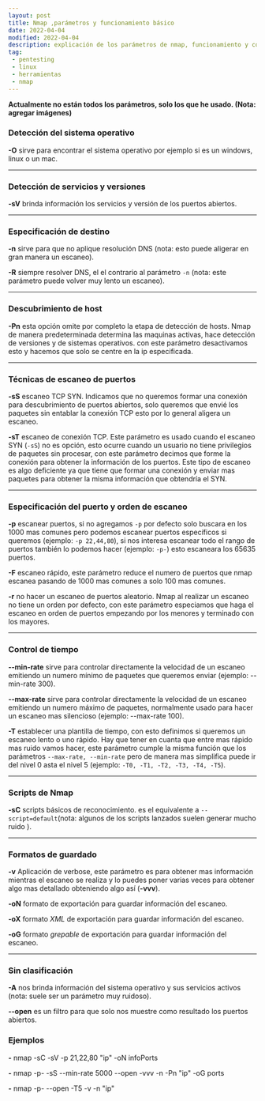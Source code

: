 ```yaml
---
layout: post
title: Nmap ,parámetros y funcionamiento básico
date: 2022-04-04
modified: 2022-04-04
description: explicación de los parámetros de nmap, funcionamiento y combinaciones con otros parámetros. 
tag:
 - pentesting
 - linux
 - herramientas
 - nmap
---
```

 
 **Actualmente no están todos los parámetros, solo los que he usado. (Nota: agregar imágenes)**

### Detección del sistema operativo

**-O** sirve para encontrar el sistema operativo por ejemplo si es un windows, linux o un mac.

***
### Detección de servicios y versiones

**-sV** brinda información los servicios y versión de los puertos abiertos.

***
### Especificación de destino

**-n** sirve para que no aplique resolución DNS (nota: esto puede aligerar en gran manera un escaneo).

**-R** siempre resolver DNS, el el contrario al parámetro `-n` (nota: este parámetro puede volver muy lento un escaneo).

***
### Descubrimiento de host 

**-Pn**  esta opción omite por completo la etapa de detección de hosts. Nmap de manera predeterminada determina las maquinas activas, hace detección de versiones y de sistemas operativos. con este parámetro desactivamos esto y hacemos que solo se centre en la ip especificada. 

***

### Técnicas de escaneo de puertos

**-sS**  escaneo TCP SYN. Indicamos que no queremos formar una conexión para descubrimiento de puertos abiertos, solo queremos que envié los paquetes sin entablar la conexión TCP esto por lo general aligera un escaneo. 

**-sT** escaneo de conexión TCP. Este parámetro es usado cuando el escaneo SYN (`-sS`) no es opción, esto ocurre cuando un usuario no tiene privilegios de paquetes sin procesar, con este parámetro decimos que forme la conexión para obtener la información de los puertos. Este tipo de escaneo es algo deficiente ya que tiene que formar una conexión y enviar mas paquetes para obtener la misma información que obtendría el SYN.

***

### Especificación del puerto y orden de escaneo

**-p** escanear puertos, si no agregamos `-p` por defecto solo buscara en los 1000 mas comunes pero podemos escanear puertos específicos si queremos (ejemplo: `-p 22,44,80`), si nos interesa escanear todo el rango de puertos también lo podemos hacer  (ejemplo: `-p-`) esto escaneara los 65635 puertos.

**-F** escaneo rápido, este parámetro reduce el numero de puertos que nmap escanea pasando de 1000 mas comunes a solo 100 mas comunes. 

**-r** no hacer un escaneo de puertos aleatorio. Nmap al realizar un escaneo no tiene un orden por defecto, con este parámetro especiamos que haga el escaneo en orden de puertos empezando por los menores y terminado con los mayores. 

***
###  Control de tiempo

**--min-rate** sirve para controlar directamente la velocidad de un escaneo emitiendo un numero mínimo de paquetes que queremos enviar (ejemplo: --min-rate 300).

**--max-rate**  sirve para controlar directamente la velocidad de un escaneo emitiendo un numero máximo de paquetes, normalmente usado para hacer un escaneo mas silencioso (ejemplo: --max-rate 100).

**-T** establecer una plantilla de tiempo, con esto definimos si queremos un escaneo lento o uno rápido. Hay que tener en cuanta que entre mas rápido mas ruido vamos hacer, este parámetro cumple la misma función que los parámetros `--max-rate, --min-rate` pero de manera mas simplifica puede ir del nivel 0 asta el nivel 5 (ejemplo: `-T0, -T1, -T2, -T3, -T4, -T5`).

***
### Scripts de Nmap

**-sC** scripts básicos de reconocimiento. es el equivalente a ``--script=default``(nota: algunos de los scripts lanzados suelen generar mucho ruido ).

***

###  Formatos de guardado 

**-v** Aplicación de verbose, este parámetro es para obtener mas información mientras el escaneo se realiza y lo puedes poner varias veces para obtener algo mas detallado obteniendo algo así (**-vvv**).

**-oN** formato de exportación para guardar información del escaneo.

**-oX** formato *XML* de exportación para guardar información del escaneo.

**-oG** formato *grepable* de exportación para guardar información del escaneo.

***
### Sin clasificación

**-A** nos brinda información del sistema operativo y sus servicios activos (nota: suele ser un parámetro muy ruidoso).

**--open** es un filtro para que solo nos muestre como resultado los puertos abiertos. 

### Ejemplos

**-** nmap -sC -sV -p 21,22,80 "ip" -oN infoPorts

**-** nmap -p- -sS --min-rate 5000 --open -vvv -n -Pn "ip" -oG ports

**-**  nmap -p- --open -T5 -v -n "ip"